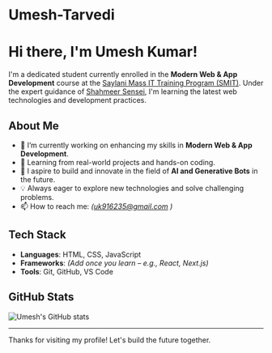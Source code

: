 # Umesh-Tarvedi
# Hi there, I'm Umesh Kumar!

I'm a dedicated student currently enrolled in the **Modern Web & App Development** course at the [Saylani Mass IT Training Program (SMIT)](https://www.saylaniwelfare.com/en/services/education/technical-education). Under the expert guidance of [Shahmeer Sensei](https://github.com/shahmeersensei/teaching-web-at-smit-batch-15), I'm learning the latest web technologies and development practices.

## About Me

- 🔭 I’m currently working on enhancing my skills in **Modern Web & App Development**.
- 🌱 Learning from real-world projects and hands-on coding.
- 🤖 I aspire to build and innovate in the field of **AI and Generative Bots** in the future.
- 💡 Always eager to explore new technologies and solve challenging problems.
- 📫 How to reach me: *(uk916235@gmail.com )*

## Tech Stack

- **Languages**: HTML, CSS, JavaScript
- **Frameworks**: *(Add once you learn – e.g., React, Next.js)*
- **Tools**: Git, GitHub, VS Code

## GitHub Stats

![Umesh's GitHub stats](https://github-readme-stats.vercel.app/api?username=your-github-username&show_icons=true&theme=radical)

---

Thanks for visiting my profile! Let's build the future together.
